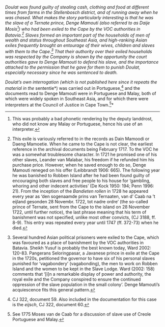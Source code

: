 *Doulat was found guilty of stealing cash, clothing and food at different times from farms in the Stellenbosch district, and of running away when he was chased. What makes the story particularly interesting is that he was the slave of a Ternate prince, Denge Mamouti (also referred to as Daije Mosis[^1]) who had been exiled to the Cape by the VOC authorities in Batavia.[^2] Slaves formed an important part of the households of men of wealth and status throughout Southeast Asia, and high-ranking Asian exiles frequently brought an entourage of their wives, children and slaves with them to the Cape.[^3] That their authority over their exiled households was respected by the Company is shown by the opportunity the court authorities gave to Denge Mamouti to defend his slave, and the importance attached to the permission that he gave for them to punish Doulat, especially necessary since he was sentenced to death.*

*Doulat’s own interrogation (which is not published here since it repeats the material in the* sententie*) was carried out in Portuguese,[^4] and the documents read to Denge Mamouti were in Portuguese and Malay, both of which were widely spoken in Southeast Asia, and for which there were interpreters at the Council of Justice in Cape Town.[^5]*

[^1]: This was probably a bad phonetic rendering by the deputy landdrost, who did not know any Malay or Portuguese, hence his use of an interpreter.

[^2]: This exile is variously referred to in the records as Dain Mamoodi or Daeng Mamoetie. When he came to the Cape is not clear, the earliest reference in the archival documents being February 1717. To the VOC he was a somewhat troublesome character. In 1721 he promised one of his other slaves, Leander van Malabar, his freedom if he refunded him his purchase price. However, when he saved enough to do so, Denge Mamouti reneged on his offer (Leibbrandt 1906: 665). The following year he was banished to Robben Island after he had been found guilty of encouraging both slaves and free people to his house for ‘gambling, whoring and other indecent activities’ (De Kock 1950: 194; Penn 1996: 21). From the inception of the *Bandieten rollen* in 1728 he appeared every year as ‘den sogenaamde prins van Ternaaten, van d’ Caab na ’t eijland gesonden 28 Novembr. 1722, tot nadre ordre’ (the so-called prince of Ternate, sent from the Cape to the island on 28 November 1722, until further notice), the last phrase meaning that his term of banishment was not specified, unlike most other convicts, (CJ 3188, ff. 8-9). This entry was repeated every year until 1747 (ff. 372-73) when he died.

[^3]: Several hundred Asian political prisoners were exiled to the Cape, which was favoured as a place of banishment by the VOC authorities in Batavia. Sheikh Yusuf is probably the best known today, Ward 2002: 120-83. Pangerans Seloringpasar, a Javanese prince in exile at the Cape in the 1720s, petitioned the governor to have six of his personal slaves punished for ‘vagabondery’ (vagabonding), the men to work on Robben Island and the women to be kept in the Slave Lodge. Ward (2002: 158) comments that ‘\[i\]n a remarkable display of power and authority, the royal exile and the Company conspired to ensure the continued oppression of the slave population in the small colony’. Denge Mamouti’s acquiescence fits this general pattern.

[^4]: CJ 322, document 59. Also included in the documentation for this case is the *eijsch*, CJ 322, document 60.

[^5]: See 1775 Moses van de Caab for a discussion of slave use of Creole Portuguese and Malay.
